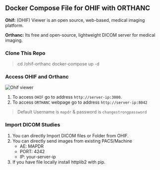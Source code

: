 ## Docker Compose File for OHIF with ORTHANC

**Ohif:** (OHIF) Viewer is an open source, web-based, medical imaging platform.

**Orthanc:** Its free and open-source, lightweight DICOM server for medical imaging.

### Clone This Repo
> cd /ohif-orthanc
> docker-compose up -d

### Access OHIF and Orthanc

![Ohif viewer](./ohif-orthanc.png)

1. To access `OHIF` go to address `http://server-ip:3000`. 
2. To access `ORTHANC` webpage go to address `http://server-ip:8042`

> Default Username is `mapdr` & password is `changestrongpassword`


### Import DICOM Studies
1. You can directly Import DICOM files or Folder from OHIF.
2. You can directly send images from existing PACS/Machine
	 - AE: MAPDR
	 - PORT: 4242
	 - IP: your-server-ip
3. If you have file locally install httplib2 with pip.